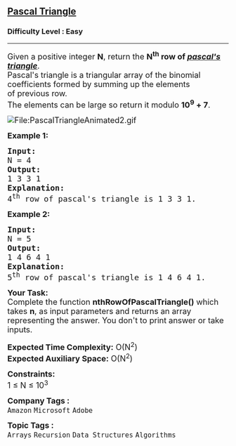 <h2><a href="https://www.geeksforgeeks.org/problems/pascal-triangle0652/1?page=1&category=Recursion&sortBy=submissions">Pascal Triangle</a></h2><h3>Difficulty Level : Easy</h3><hr><div class="problems_problem_content__Xm_eO"><p><span style="font-size: 18px;">Given a positive integer <strong>N</strong>, return the <strong>N<sup>th</sup> row&nbsp;of <a href="https://en.wikipedia.org/wiki/Pascal%27s_triangle" target="_blank" rel="noopener"><em><span style="text-decoration: underline;">pascal's triangle</span></em></a></strong>.<br>Pascal's triangle is a triangular&nbsp;array of the binomial coefficients&nbsp;formed by summing up the elements of&nbsp;previous row.<br>The elements can be large so return&nbsp;it modulo <strong>10<sup>9</sup> + 7</strong>.<br></span></p>
<p><span style="font-size: 18px;"><img src="https://upload.wikimedia.org/wikipedia/commons/0/0d/PascalTriangleAnimated2.gif" alt="File:PascalTriangleAnimated2.gif"></span></p>
<p><span style="font-size: 18px;"><strong>Example 1:</strong></span></p>
<pre><span style="font-size: 18px;"><strong>Input:
</strong>N = 4
<strong>Output:</strong> <br>1 3 3 1
<strong>Explanation:</strong> <br>4<sup>th</sup> row of pascal's triangle is 1 3 3 1.
</span></pre>
<p><span style="font-size: 18px;"><strong>Example 2:</strong></span></p>
<pre><span style="font-size: 18px;"><strong>Input:
</strong>N = 5
<strong>Output:</strong> <br>1 4 6 4 1
<strong>Explanation:</strong>&nbsp;<br>5<sup>th</sup> row of pascal's triangle is 1 4 6 4 1.</span></pre>
<p><span style="font-size: 18px;"><strong>Your Task:</strong><br>Complete the function <strong>nthRowOfPascalTriangle()</strong>&nbsp;which takes <strong>n</strong>, as input parameters and returns an array representing the answer.&nbsp;You don't to print answer or take inputs.</span></p>
<p><span style="font-size: 18px;"><strong>Expected Time Complexity:</strong>&nbsp;O(N<sup>2</sup>)<br><strong>Expected Auxiliary Space:</strong>&nbsp;O(N<sup>2</sup>)</span></p>
<p><span style="font-size: 18px;"><strong>Constraints:</strong><br>1 ≤ N ≤ 10<sup>3</sup></span></p></div><p><span style=font-size:18px><strong>Company Tags : </strong><br><code>Amazon</code>&nbsp;<code>Microsoft</code>&nbsp;<code>Adobe</code>&nbsp;<br><p><span style=font-size:18px><strong>Topic Tags : </strong><br><code>Arrays</code>&nbsp;<code>Recursion</code>&nbsp;<code>Data Structures</code>&nbsp;<code>Algorithms</code>&nbsp;